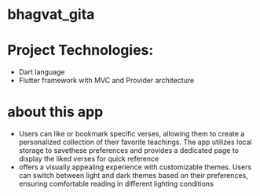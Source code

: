 # bhagvat_gita

# Project Technologies:
- Dart language
- Flutter framework with MVC and Provider architecture

# about this app
- Users can like or bookmark specific verses, allowing them to create a personalized collection of their favorite teachings. The app utilizes local storage to savethese preferences and provides a dedicated page to display the liked verses for quick reference
-  offers a visually appealing experience with customizable themes. Users can switch between light and dark themes based on their preferences, ensuring comfortable reading in different lighting conditions
